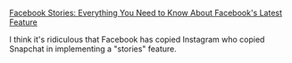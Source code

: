 [Facebook Stories: Everything You Need to Know About Facebook's Latest Feature](https://blog.bufferapp.com/facebook-stories) 

I think it's ridiculous that Facebook has copied Instagram who copied Snapchat in implementing a "stories" feature. 

